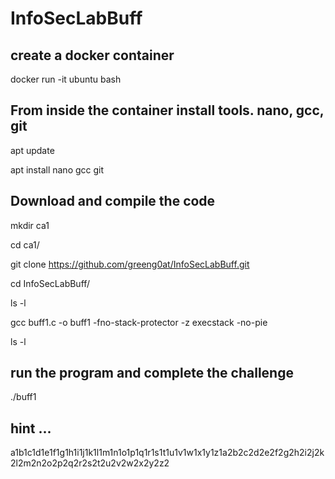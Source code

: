 # InfoSecLabBuff

## create a docker container
docker run -it ubuntu bash

## From inside the container install tools. nano, gcc, git

apt update

apt install nano gcc git

## Download and compile the code

mkdir ca1

cd ca1/

git clone https://github.com/greeng0at/InfoSecLabBuff.git

cd InfoSecLabBuff/

ls -l

gcc buff1.c -o buff1 -fno-stack-protector -z execstack -no-pie


ls -l

## run the program and complete the challenge

./buff1

## hint ...
a1b1c1d1e1f1g1h1i1j1k1l1m1n1o1p1q1r1s1t1u1v1w1x1y1z1a2b2c2d2e2f2g2h2i2j2k2l2m2n2o2p2q2r2s2t2u2v2w2x2y2z2
